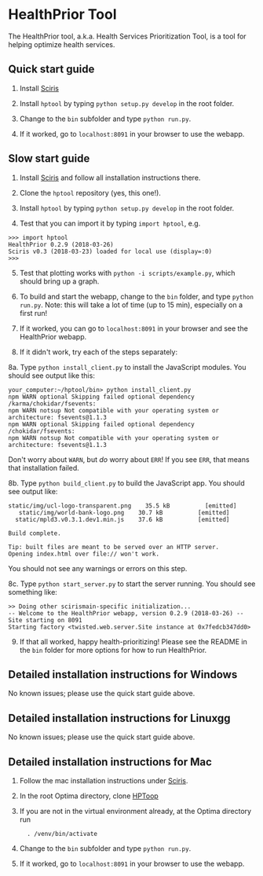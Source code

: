# HealthPrior Tool

The HealthPrior tool, a.k.a. Health Services Prioritization Tool, is a tool for helping optimize health services.

## Quick start guide

1. Install [Sciris](http://github.com/optimamodel/sciris)

2. Install `hptool` by typing `python setup.py develop` in the root folder.

3. Change to the `bin` subfolder and type `python run.py`.

4. If it worked, go to `localhost:8091` in your browser to use the webapp.

## Slow start guide

1. Install [Sciris](http://github.com/optimamodel/sciris) and follow all installation instructions there.

2. Clone the `hptool` repository (yes, this one!).

3. Install `hptool` by typing `python setup.py develop` in the root folder.

4. Test that you can import it by typing `import hptool`, e.g.
```
>>> import hptool
HealthPrior 0.2.9 (2018-03-26)
Sciris v0.3 (2018-03-23) loaded for local use (display=:0)
>>>
```

5. Test that plotting works with `python -i scripts/example.py`, which should bring up a graph.

6. To build and start the webapp, change to the `bin` folder, and type `python run.py`. Note: this will take a lot of time (up to 15 min), especially on a first run!

7. If it worked, you can go to `localhost:8091` in your browser and see the HealthPrior webapp.

8. If it didn't work, try each of the steps separately:

  8a. Type `python install_client.py` to install the JavaScript modules. You should see output like this:
  ```
  your_computer:~/hptool/bin> python install_client.py
  npm WARN optional Skipping failed optional dependency /karma/chokidar/fsevents:
  npm WARN notsup Not compatible with your operating system or architecture: fsevents@1.1.3
  npm WARN optional Skipping failed optional dependency /chokidar/fsevents:
  npm WARN notsup Not compatible with your operating system or architecture: fsevents@1.1.3
  ```

  Don't worry about `WARN`, but _do_ worry about `ERR`! If you see `ERR`, that means that installation failed.

  8b. Type `python build_client.py` to build the JavaScript app. You should see output like:
  ```
  static/img/ucl-logo-transparent.png    35.5 kB          [emitted]         
     static/img/world-bank-logo.png    30.7 kB          [emitted]         
    static/mpld3.v0.3.1.dev1.min.js    37.6 kB          [emitted]         

  Build complete.

  Tip: built files are meant to be served over an HTTP server.
  Opening index.html over file:// won't work.
  ```
  You should not see any warnings or errors on this step.

  8c. Type `python start_server.py` to start the server running. You should see something like:
  ```
  >> Doing other scirismain-specific initialization...
  -- Welcome to the HealthPrior webapp, version 0.2.9 (2018-03-26) --
  Site starting on 8091
  Starting factory <twisted.web.server.Site instance at 0x7fedcb347dd0>
  ```

9. If that all worked, happy health-prioritizing! Please see the README in the `bin` folder for more options for how to run HealthPrior.

## Detailed installation instructions for Windows

No known issues; please use the quick start guide above.

## Detailed installation instructions for Linuxgg

No known issues; please use the quick start guide above.

## Detailed installation instructions for Mac
1. Follow the mac installation instructions under [Sciris](http://github.com/optimamodel/sciris).

2. In the root Optima directory, clone [HPToop](https://github.com/optimamodel/hptool.git)

3. If you are not in the virtual environment already, at the Optima directory run

         . /venv/bin/activate

4. Change to the `bin` subfolder and type `python run.py`.

5. If it worked, go to `localhost:8091` in your browser to use the webapp.
